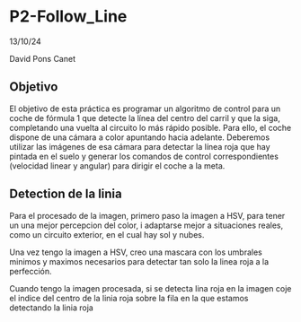 # P2-Follow_Line

13/10/24

David Pons Canet

## Objetivo

El objetivo de esta práctica es programar un algoritmo de control para un 
coche de fórmula 1 que detecte la línea del centro del carril y que la siga, 
completando una vuelta al circuito lo más rápido posible. Para ello, el coche 
dispone de una cámara a color apuntando hacia adelante. Deberemos utilizar 
las imágenes de esa cámara para detectar la línea roja que hay pintada en el 
suelo y generar los comandos de control correspondientes (velocidad linear y 
angular) para dirigir el coche a la meta. 

## Detection de la linia

Para el procesado de la imagen, primero paso la imagen a HSV, para tener un
una mejor percepcion del color, i adaptarse mejor a situaciones reales, como
un circuito exterior, en el cual hay sol y nubes.

Una vez tengo la imagen a HSV, creo una mascara con los umbrales minimos y
maximos necesarios para detectar tan solo la linea roja a la perfección.

Cuando tengo la imagen procesada, si se detecta lina roja en la imagen coje 
el indice del centro de la linia roja sobre la fila en la que estamos 
detectando la linia roja
